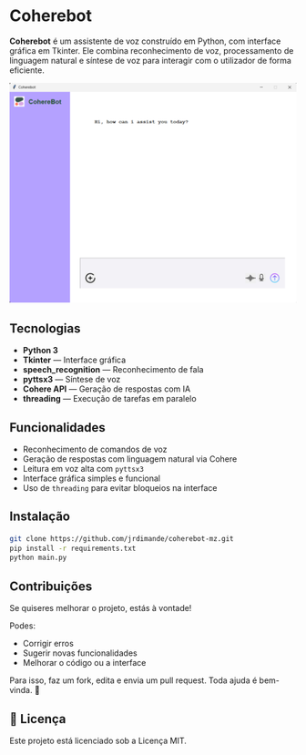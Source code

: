# Coherebot

**Coherebot** é um assistente de voz construído em Python, com interface gráfica em Tkinter. Ele combina reconhecimento de voz, processamento de linguagem natural e síntese de voz para interagir com o utilizador de forma eficiente.

![Interface Principal](src/assets/main_view.png)

## Tecnologias

- **Python 3**
- **Tkinter** — Interface gráfica
- **speech_recognition** — Reconhecimento de fala
- **pyttsx3** — Síntese de voz
- **Cohere API** — Geração de respostas com IA
- **threading** — Execução de tarefas em paralelo

## Funcionalidades

- Reconhecimento de comandos de voz
- Geração de respostas com linguagem natural via Cohere
- Leitura em voz alta com `pyttsx3`
- Interface gráfica simples e funcional
- Uso de `threading` para evitar bloqueios na interface

## Instalação

```bash
git clone https://github.com/jrdimande/coherebot-mz.git
pip install -r requirements.txt
python main.py
````
## Contribuições

Se quiseres melhorar o projeto, estás à vontade!

Podes:
- Corrigir erros
- Sugerir novas funcionalidades
- Melhorar o código ou a interface

Para isso, faz um fork, edita e envia um pull request. Toda ajuda é bem-vinda. 🙂

## 📄 Licença

Este projeto está licenciado sob a Licença MIT.

